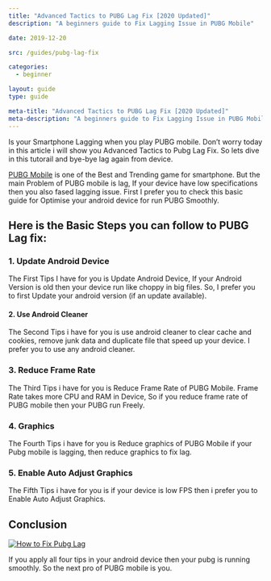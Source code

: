 ```yaml
---
title: "Advanced Tactics to PUBG Lag Fix [2020 Updated]"
description: "A beginners guide to Fix Lagging Issue in PUBG Mobile"

date: 2019-12-20

src: /guides/pubg-lag-fix

categories:
  - beginner

layout: guide
type: guide

meta-title: "Advanced Tactics to PUBG Lag Fix [2020 Updated]"
meta-description: "A beginners guide to Fix Lagging Issue in PUBG Mobile"
---
```


Is your Smartphone Lagging when you play PUBG mobile. Don’t worry today in this article i will show you Advanced Tactics to Pubg Lag Fix. So lets dive in this tutorail and bye-bye lag again from device.

[PUBG Mobile](https://review.andrimo.com/games/pubg-mobile/) is one of the Best and Trending game for smartphone. But the main Problem of PUBG mobile is lag, If your device have low specifications then you also fased lagging issue. First I prefer you to check this basic guide for Optimise your android device for run PUBG Smoothly.

## Here is the Basic Steps you can follow to PUBG Lag fix:

### 1. Update Android Device

The First Tips I have for you is Update Android Device, If your Android Version is old then your device run like choppy in big files. So, I prefer you to first Update your android version (if an update available).

#### 2. Use Android Cleaner

The Second Tips i have for you is use android cleaner to clear cache and cookies, remove junk data and duplicate file that speed up your device. I prefer you to use any android cleaner.

### 3. Reduce Frame Rate

The Third Tips i have for you is Reduce Frame Rate of PUBG Mobile. Frame Rate takes more CPU and RAM in Device, So if you reduce frame rate of PUBG mobile then your PUBG run Freely.

### 4. Graphics

The Fourth Tips i have for you is Reduce graphics of PUBG Mobile if your Pubg mobile is lagging, then reduce graphics to fix lag.

### 5. Enable Auto Adjust Graphics

The Fifth Tips i have for you is if your device is low FPS then i prefer you to Enable Auto Adjust Graphics.

## Conclusion

[![How to Fix Pubg Lag](https://i.ibb.co/WfZk2GK/https-i-ytimg-com-vi-t6-N7-Lv-OL590-maxresdefault.jpg)](https://youtu.be/t6N7LvOL590 "How to Fix Pubg Lag")

If you apply all four tips in your android device then your pubg is running smoothly. So the next pro of PUBG mobile is you.
